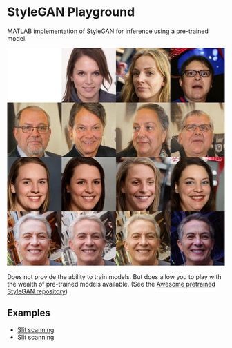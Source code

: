 # StyleGAN Playground

MATLAB implementation of StyleGAN for inference using a pre-trained model.

![](images/style_mixing.jpg)

Does not provide the ability to train models. But does allow you to play with the wealth of pre-trained models available. (See the [Awesome pretrained StyleGAN repository](https://github.com/justinpinkney/awesome-pretrained-stylegan))

## Examples

- [Slit scanning](examples/slitscan.md)
- [Slit scanning](examples/modify_learned_input.md)